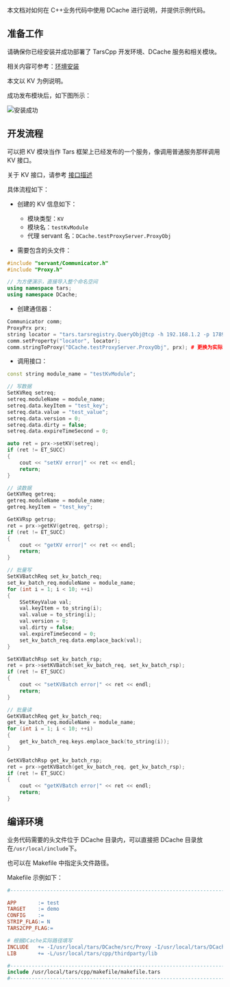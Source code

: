 本文档对如何在 C++业务代码中使用 DCache 进行说明，并提供示例代码。

## 准备工作

请确保你已经安装并成功部署了 TarsCpp 开发环境、DCache 服务和相关模块。

相关内容可参考：[环境安装](install.md)

本文以 KV 为例说明。

成功发布模块后，如下图所示：

![安装成功](images/install_kv_succ.png)

## 开发流程

可以把 KV 模块当作 Tars 框架上已经发布的一个服务，像调用普通服务那样调用 KV 接口。

关于 KV 接口，请参考 [接口描述](proxy_api_guide.md)

具体流程如下：

- 创建的 KV 信息如下：

  - 模块类型：`KV`
  - 模块名：`testKvModule`
  - 代理 servant 名：`DCache.testProxyServer.ProxyObj`

- 需要包含的头文件：

```cpp
#include "servant/Communicator.h"
#include "Proxy.h"

// 为方便演示，直接导入整个命名空间
using namespace tars;
using namespace DCache;
```

- 创建通信器：

```cpp
Communicator comm;
ProxyPrx prx;
string locator = "tars.tarsregistry.QueryObj@tcp -h 192.168.1.2 -p 17890"; # 更换为实际地址
comm.setProperty("locator", locator);
comm.stringToProxy("DCache.testProxyServer.ProxyObj", prx); # 更换为实际的proxy servant
```

- 调用接口：

```cpp
const string module_name = "testKvModule";

// 写数据
SetKVReq setreq;
setreq.moduleName = module_name;
setreq.data.keyItem = "test_key";
setreq.data.value = "test_value";
setreq.data.version = 0;
setreq.data.dirty = false;
setreq.data.expireTimeSecond = 0;

auto ret = prx->setKV(setreq);
if (ret != ET_SUCC)
{
    cout << "setKV error|" << ret << endl;
    return;
}

// 读数据
GetKVReq getreq;
getreq.moduleName = module_name;
getreq.keyItem = "test_key";

GetKVRsp getrsp;
ret = prx->getKV(getreq, getrsp);
if (ret != ET_SUCC)
{
    cout << "getKV error|" << ret << endl;
    return;
}

// 批量写
SetKVBatchReq set_kv_batch_req;
set_kv_batch_req.moduleName = module_name;
for (int i = 1; i < 10; ++i)
{
    SSetKeyValue val;
    val.keyItem = to_string(i);
    val.value = to_string(i);
    val.version = 0;
    val.dirty = false;
    val.expireTimeSecond = 0;
    set_kv_batch_req.data.emplace_back(val);
}

SetKVBatchRsp set_kv_batch_rsp;
ret = prx->setKVBatch(set_kv_batch_req, set_kv_batch_rsp);
if (ret != ET_SUCC)
{
    cout << "setKVBatch error|" << ret << endl;
    return;
}

// 批量读
GetKVBatchReq get_kv_batch_req;
get_kv_batch_req.moduleName = module_name;
for (int i = 1; i < 10; ++i)
{
    get_kv_batch_req.keys.emplace_back(to_string(i));
}

GetKVBatchRsp get_kv_batch_rsp;
ret = prx->getKVBatch(get_kv_batch_req, get_kv_batch_rsp);
if (ret != ET_SUCC)
{
    cout << "getKVBatch error|" << ret << endl;
    return;
}
```

## 编译环境

业务代码需要的头文件位于 DCache 目录内，可以直接把 DCache 目录放在`/usr/local/include`下。

也可以在 Makefile 中指定头文件路径。

Makefile 示例如下：

```makefile
#-----------------------------------------------------------------------

APP       := test
TARGET    := demo
CONFIG    :=
STRIP_FLAG:= N
TARS2CPP_FLAG:=

# 根据DCache实际路径填写
INCLUDE   += -I/usr/local/tars/DCache/src/Proxy -I/usr/local/tars/DCache/src/TarsComm
LIB       += -L/usr/local/tars/cpp/thirdparty/lib

#-----------------------------------------------------------------------
include /usr/local/tars/cpp/makefile/makefile.tars
#-----------------------------------------------------------------------
```
